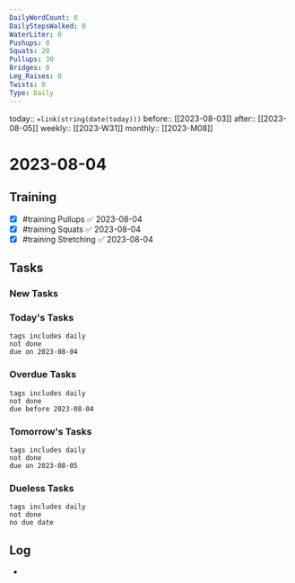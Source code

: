 ```yaml
---
DailyWordCount: 0
DailyStepsWalked: 0
WaterLiter: 0
Pushups: 0
Squats: 20
Pullups: 30
Bridges: 0
Leg_Raises: 0
Twists: 0
Type: Daily
---
```

today:: `=link(string(date(today)))`
before:: [[2023-08-03]]
after:: [[2023-08-05]]
weekly:: [[2023-W31]]
monthly:: [[2023-M08]]

# 2023-08-04



## Training

- [x] #training Pullups ✅ 2023-08-04
- [x] #training Squats ✅ 2023-08-04
- [x] #training Stretching ✅ 2023-08-04
## Tasks
### New Tasks 


### Today's Tasks 

```tasks
tags includes daily
not done 
due on 2023-08-04
```

### Overdue Tasks 

```tasks
tags includes daily
not done 
due before 2023-08-04
```

### Tomorrow's Tasks

```tasks
tags includes daily
not done 
due on 2023-08-05
```

### Dueless Tasks

```tasks
tags includes daily
not done 
no due date
```

## Log

- 





